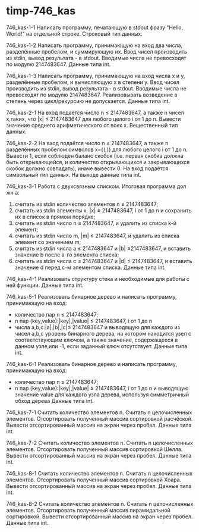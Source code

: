 # timp-746_kas
746_kas-1-1
Написать программу, печатающую в stdout фразу "Hello, World!" на отдельной строке.
Строковый тип данных.

746_kas-1-2
Написать программу, принимающую на вход два числа, разделённые пробелом, и суммирующую их.
Ввод чисел производить из stdin, вывод результата - в stdout.
Вводимые числа не превосходят по модулю 2147483647.
Данные типа int.

746_kas-1-3
Написать программу, принимающую на вход числа x и y, разделённые пробелом, и вычисляющую x в степени y.
Ввод чисел производить из stdin, вывод результата - в stdout.
Вводимые числа не превосходят по модулю 2147483647.
Реализовывать возведение в степень через цикл/рекурсию не допускается.
Данные типа int.

746_kas-2-1
На вход подаётся число n ≤ 2147483647, а также n чисел x,таких,
что |x| ≤ 2147483647 для
любого целого i от 1 до n.
Вывести значение среднего арифметического
от всех x.
Вещественный тип данных.

746_kas-2-2
На вход подаётся число n ≤ 2147483647, а также n разделённых пробелом символов
x={︁(,)} для любого целого i от 1 до n.
Вывести 1, если соблюден баланс скобок (т.е. первая скобка должна быть открывающейся, и количество открывающихся и закрывающихся скобок должно совпадать),
иначе вывести 0.
На вход подаётся символьный тип данных.
На выходе данные типа int.

746_kas-3-1
Работа с двухсвязным списком.
Итоговая программа дол жн а:
1. считать из stdin количество элементов n ≤ 2147483647;
2. считать из stdin элементы x, |x| ≤ 2147483647, i от 1 до n и
сохранить их в список в прямом порядке;
3. считать из stdin число n ≤ 2147483647, и удалить из списка
k-й элемент;
4. считать из stdin число m, |m| ≤ 2147483647, и удалить из
списка элемент со значением m;
5. считать из stdin числа a ≤ 2147483647 и |b| ≤2147483647,
 и вставить значение b после a-го элемента списка;
6. считать из stdin числа c ≤ 2147483647 и |d| ≤ 2147483647, и вставить значение d перед c-м элементом списка.
Данные типа int.

746_kas-4-1
Реализовать структуру стека и необходимые для работы с ней функции.
Данные типа int.

746_kas-5-1
Реализовать бинарное дерево и написать программу, принимающую на вход:
* количество пар n ≤ 2147483647;
* n пар (key,value):|key|,|value| ≤ 2147483647, i от 1 до n
* числа a,b,c:|a|,|b|,|c|≤ 2147483647
и выводящую для каждого из чисел a,b,c уровень бинарного дерева, на котором находится узел с соответствующим ключом,
а также значение, содержащееся в данном узле,или -1, если заданный ключ отсутствует. 
Данные типа int.

746_kas-6-1
Реализовать бинарное дерево и написать программу, принимающую на вход:
* количество пар n ≤ 2147483647;
* n пар (key,value):|key|,|value| ≤ 2147483647, i от 1 до n
и выводящую значение value для каждого узла дерева, используя симметричный обход дерева
Данные типа int. 

746_kas-7-1
Считать количество элементов n.
Считать n целочисленных элементов.
Отсортировать полученный массив сортировкой расчёской.
Вывести отсортированный массив на экран через пробел.
Данные типа int.

746_kas-7-2
Считать количество элементов n.
Считать n целочисленных элементов.
Отсортировать полученный массив сортировкой Шелла.
Вывести отсортированный массив на экран через пробел.
Данные типа int.

746_kas-8-1
Считать количество элементов n.
Считать n целочисленных элементов.
Отсортировать полученный массив сортировкой Хоара.
Вывести отсортированный массив на экран через пробел.
Данные типа int.

746_kas-8-2
Считать количество элементов n.
Считать n целочисленных элементов.
Отсортировать полученный массив пирамидальной сортировкой.
Вывести отсортированный массив на экран через пробел.
Данные типа int.
